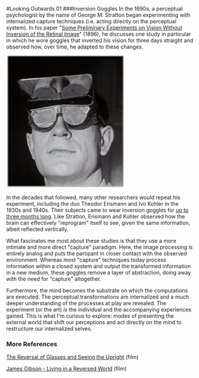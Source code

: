 #Looking Outwards 01
###Inversion Goggles
In the 1890s, a perceptual psychologist by the name of George M. Stratton began experimenting with internalized capture techniques (i.e. acting directly on the perceptual system). In his paper "[Some Preliminary Experiments on Vision Without Inversion of the Retinal Image](http://www.cns.nyu.edu/~nava/courses/psych_and_brain/pdfs/Stratton_1896.pdf)" (1896), he discusses one study in particular in which he wore goggles that inverted his vision for three days straight and observed how, over time, he adapted to these changes.

![Inversion Goggles](assets/inversion_goggles.jpg)

In the decades that followed, many other researchers would repeat his experiment, including the duo Theodor Erismann and Ivo Kohler in the 1930s and 1940s. Their subjects came to wear inversion goggles for [up to three months long](http://www.awz.uni-wuerzburg.de/en/archive/film_photo_and_tone_archives/video_documents/th_erismann_ikohler). Like Stratton, Erismann and Kohler observed how the brain can effectively "reprogram" itself to see, given the same information, albeit reflected vertically.


What fascinates me most about these studies is that they use a more intimate and more direct "capture" paradigm. Here, the image processing is entirely analog and puts the partipant in closer contact with the observed environment. Whereas most "capture" techniques today process information within a closed system and output the transformed information in a new medium, these goggles remove a layer of abstraction, doing away with the need for "capture" altogether. 

Furthermore, the mind becomes the substrate on which the computations are executed. The perceptual transformations are internalized and a much deeper understanding of the processes at play are revealed. The experiment (or the art) *is* the individual and the accompanying experiences gained. This is what I'm curious to explore: modes of presenting the external world that shift our perceptions and act directly on the mind to restructure our internalized selves.

### More References
[The Reversal of Glasses and Seeing the Upright](http://www.awz.uni-wuerzburg.de/en/archive/film_photo_and_tone_archives/video_documents/th_erismann_ikohler/die_umkehrbrille_und_das_aufrechte_sehen/) (film)

[James Gibson - Living in a Reversed World](https://www.youtube.com/watch?v=C-Opnrb6l9A) (film)
